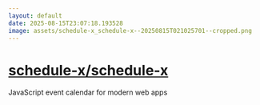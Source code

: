 ```yaml
---
layout: default
date: 2025-08-15T23:07:18.193528
image: assets/schedule-x_schedule-x--20250815T021025701--cropped.png
---
```


# [schedule-x/schedule-x](https://github.com/schedule-x/schedule-x)

JavaScript event calendar for modern web apps

